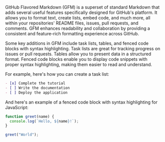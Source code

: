 GitHub Flavored Markdown (GFM) is a superset of standard Markdown that adds several useful features specifically designed for GitHub's platform. It allows you to format text, create lists, embed code, and much more, all within your repositories' README files, issues, pull requests, and comments. GFM enhances readability and collaboration by providing a consistent and feature-rich formatting experience across GitHub.

Some key additions in GFM include task lists, tables, and fenced code blocks with syntax highlighting. Task lists are great for tracking progress on issues or pull requests. Tables allow you to present data in a structured format. Fenced code blocks enable you to display code snippets with proper syntax highlighting, making them easier to read and understand.

For example, here's how you can create a task list:

```markdown
- [x] Complete the tutorial
- [ ] Write the documentation
- [ ] Deploy the application
```

And here's an example of a fenced code block with syntax highlighting for JavaScript:

```javascript
function greet(name) {
  console.log(`Hello, ${name}!`);
}

greet("World");
```
